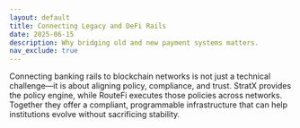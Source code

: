 ```yaml
---
layout: default
title: Connecting Legacy and DeFi Rails
date: 2025-06-15
description: Why bridging old and new payment systems matters.
nav_exclude: true
---
```


Connecting banking rails to blockchain networks is not just a technical challenge—it is about aligning policy, compliance, and trust. StratX provides the policy engine, while RouteFi executes those policies across networks. Together they offer a compliant, programmable infrastructure that can help institutions evolve without sacrificing stability.

